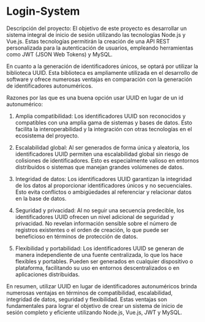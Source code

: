 # Login-System

Descripción del proyecto:
El objetivo de este proyecto es desarrollar un sistema integral de inicio de sesión utilizando las tecnologías Node.js y Vue.js. Estas tecnologías permitirán la creación de una API REST personalizada para la autenticación de usuarios, empleando herramientas como JWT (JSON Web Tokens) y MySQL.

En cuanto a la generación de identificadores únicos, se optará por utilizar la biblioteca UUID. Esta biblioteca es ampliamente utilizada en el desarrollo de software y ofrece numerosas ventajas en comparación con la generación de identificadores autonuméricos.

Razones por las que es una buena opción usar UUID en lugar de un id autonumérico:

1. Amplia compatibilidad: Los identificadores UUID son reconocidos y compatibles con una amplia gama de sistemas y bases de datos. Esto facilita la interoperabilidad y la integración con otras tecnologías en el ecosistema del proyecto.

2. Escalabilidad global: Al ser generados de forma única y aleatoria, los identificadores UUID permiten una escalabilidad global sin riesgo de colisiones de identificadores. Esto es especialmente valioso en entornos distribuidos o sistemas que manejan grandes volúmenes de datos.

3. Integridad de datos: Los identificadores UUID garantizan la integridad de los datos al proporcionar identificadores únicos y no secuenciales. Esto evita conflictos o ambigüedades al referenciar y relacionar datos en la base de datos.

4. Seguridad y privacidad: Al no seguir una secuencia predecible, los identificadores UUID ofrecen un nivel adicional de seguridad y privacidad. No revelan información sensible sobre el número de registros existentes o el orden de creación, lo que puede ser beneficioso en términos de protección de datos.

5. Flexibilidad y portabilidad: Los identificadores UUID se generan de manera independiente de una fuente centralizada, lo que los hace flexibles y portables. Pueden ser generados en cualquier dispositivo o plataforma, facilitando su uso en entornos descentralizados o en aplicaciones distribuidas.

En resumen, utilizar UUID en lugar de identificadores autonuméricos brinda numerosas ventajas en términos de compatibilidad, escalabilidad, integridad de datos, seguridad y flexibilidad. Estas ventajas son fundamentales para lograr el objetivo de crear un sistema de inicio de sesión completo y eficiente utilizando Node.js, Vue.js, JWT y MySQL.